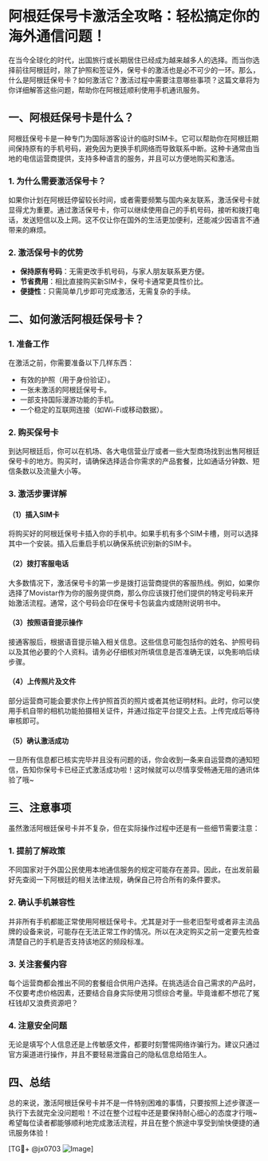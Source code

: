 # 阿根廷保号卡激活全攻略：轻松搞定你的海外通信问题！

在当今全球化的时代，出国旅行或长期居住已经成为越来越多人的选择。而当你选择前往阿根廷时，除了护照和签证外，保号卡的激活也是必不可少的一环。那么，什么是阿根廷保号卡？如何激活它？激活过程中需要注意哪些事项？这篇文章将为你详细解答这些问题，帮助你在阿根廷顺利使用手机通讯服务。

## 一、阿根廷保号卡是什么？

阿根廷保号卡是一种专门为国际游客设计的临时SIM卡。它可以帮助你在阿根廷期间保持原有的手机号码，避免因为更换手机网络而导致联系中断。这种卡通常由当地的电信运营商提供，支持多种语言的服务，并且可以方便地购买和激活。

### 1. 为什么需要激活保号卡？
如果你计划在阿根廷停留较长时间，或者需要频繁与国内亲友联系，激活保号卡就显得尤为重要。通过激活保号卡，你可以继续使用自己的手机号码，接听和拨打电话，发送短信以及上网。这不仅让你在国外的生活更加便利，还能减少因语言不通带来的麻烦。

### 2. 激活保号卡的优势
- **保持原有号码**：无需更改手机号码，与家人朋友联系更方便。
- **节省费用**：相比直接购买新SIM卡，保号卡通常更具性价比。
- **便捷性**：只需简单几步即可完成激活，无需复杂的手续。

## 二、如何激活阿根廷保号卡？

### 1. 准备工作
在激活之前，你需要准备以下几样东西：
- 有效的护照（用于身份验证）。
- 一张未激活的阿根廷保号卡。
- 一部支持国际漫游功能的手机。
- 一个稳定的互联网连接（如Wi-Fi或移动数据）。

### 2. 购买保号卡
到达阿根廷后，你可以在机场、各大电信营业厅或者一些大型商场找到出售阿根廷保号卡的地方。购买时，请确保选择适合你需求的产品套餐，比如通话分钟数、短信条数以及流量大小等。

### 3. 激活步骤详解
#### （1）插入SIM卡
将购买好的阿根廷保号卡插入你的手机中。如果手机有多个SIM卡槽，则可以选择其中一个安装。插入后重启手机以确保系统识别新的SIM卡。

#### （2）拨打客服电话
大多数情况下，激活保号卡的第一步是拨打运营商提供的客服热线。例如，如果你选择了Movistar作为你的服务提供商，那么你应该拨打他们提供的特定号码来开始激活流程。通常，这个号码会印在保号卡包装盒内或随附说明书中。

#### （3）按照语音提示操作
接通客服后，根据语音提示输入相关信息。这些信息可能包括你的姓名、护照号码以及其他必要的个人资料。请务必仔细核对所填信息是否准确无误，以免影响后续步骤。

#### （4）上传照片及文件
部分运营商可能会要求你上传护照首页的照片或者其他证明材料。此时，你可以使用手机自带的相机功能拍摄相关证件，并通过指定平台提交上去。上传完成后等待审核即可。

#### （5）确认激活成功
一旦所有信息都已核实完毕并且没有问题的话，你会收到一条来自运营商的通知短信，告知你保号卡已经正式激活成功啦！这时候就可以尽情享受畅通无阻的通讯体验了哦~

## 三、注意事项

虽然激活阿根廷保号卡并不复杂，但在实际操作过程中还是有一些细节需要注意：

### 1. 提前了解政策
不同国家对于外国公民使用本地通信服务的规定可能存在差异。因此，在出发前最好先查阅一下阿根廷的相关法律法规，确保自己符合所有的条件要求。

### 2. 确认手机兼容性
并非所有手机都能正常使用阿根廷保号卡。尤其是对于一些老旧型号或者非主流品牌的设备来说，可能存在无法正常工作的情况。所以在决定购买之前一定要先检查清楚自己的手机是否支持该地区的频段标准。

### 3. 关注套餐内容
每个运营商都会推出不同的套餐组合供用户选择。在挑选适合自己需求的产品时，不仅要考虑价格因素，还要结合自身实际使用习惯综合考量。毕竟谁都不想花了冤枉钱却又浪费资源吧？

### 4. 注意安全问题
无论是填写个人信息还是上传敏感文件，都要时刻警惕网络诈骗行为。建议只通过官方渠道进行操作，并且不要轻易泄露自己的隐私信息给陌生人。

## 四、总结

总的来说，激活阿根廷保号卡并不是一件特别困难的事情，只要按照上述步骤逐一执行下去就完全没问题啦！不过在整个过程中还是要保持耐心细心的态度才行哦~希望每位读者都能够顺利地完成激活流程，并且在整个旅途中享受到愉快便捷的通讯服务体验！

[TG💪+ @jx0703 ![Image](https://github.com/user-attachments/assets/dbca1d08-cadb-493c-b0ec-ad6f7a83f270)]